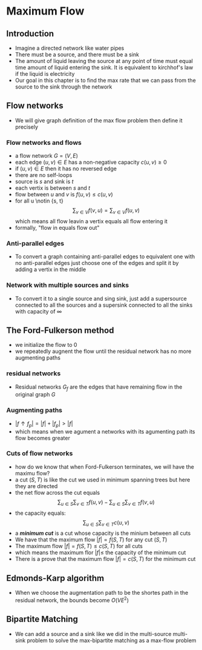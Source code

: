 # Maximum Flow

## Introduction

- Imagine a directed network like water pipes
- There must be a source, and there must be a sink
- The amount of liquid leaving the source at any point of time must equal time amount of liquid entering the sink. It is equivalent to kirchhof's law if the liquid is electricity
- Our goal in this chapter is to find the max rate that we can pass from the source to the sink through the network

## Flow networks

- We will give graph definition of the max flow problem then define it precisely

### Flow networks and flows

- a flow network $G = (V, E)$
- each edge $(u, v) \in E$ has a non-negative capacity $c(u, v) \ge 0$
- if $(u, v) \in E$ then it has no reversed edge
- there are no self-loops
- source is $s$ and sink is $t$
- each vertix is between $s$ and $t$
- flow between $u$ and $v$ is $f(u, v) \le c(u, v)$
- for all u \notin \{s, t\} $$\sum_{v \in V}f(v,u) = \sum_{v \in V}f(u,v)$$
 which means all flow leavin a vertix equals all flow entering it
- formally, "flow in equals flow out"

### Anti-parallel edges

- To convert a graph containing anti-parallel edges to equivalent one with no anti-parallel edges just choose one of the edges and split it by adding a vertix in the middle

### Network with multiple sources and sinks

- To convert it to a single source and sing sink, just add a supersource connected to all the sources and a supersink connected to all the sinks with capacity of $\infty$

## The Ford-Fulkerson method

- we initialize the flow to 0
- we repeatedly augnent the flow until the residual network has no more augmenting paths

### residual networks

- Residual networks $G_f$ are the edges that have remaining flow in the original graph $G$

### Augmenting paths

- $|f↑f_p| = |f| + |f_p| > |f|$
- which means when we agument a networks with its agumenting path its flow becomes greater

### Cuts of flow networks

- how do we know that when Ford-Fulkerson terminates, we will have the maximu flow?
- a cut $(S, T)$ is like the cut we used in minimum spanning trees but here they are directed
- the net flow across the cut equals $$\sum_{u \in S}\sum_{v \in T} f(u, v) - \sum_{u \in S}\sum_{v \in T} f(v, u)$$
- the capacity equals: $$\sum_{u \in S}\sum_{v \in T} c(u, v)$$
- a ***minimum cut*** is a cut whose capacity is the minium between all cuts
- We have that the maximum flow $|f| = f(S,T)$ for any cut $(S, T)$
- The maximum flow $|f| = f(S,T) \le c(S, T)$ for all cuts
- which means the maximum flor $|f| \le$ the capacity of the minimum cut
- There is a prove that the maximum flow $|f| = c(S, T)$ for the minimum cut

## Edmonds-Karp algorithm

- When we choose the augmentation path to be the shortes path in the residual network, the bounds become $O(VE^2)$

## Bipartite Matching

- We can add a source and a sink like we did in the multi-source multi-sink problem to solve the max-bipartite matching as a max-flow problem
